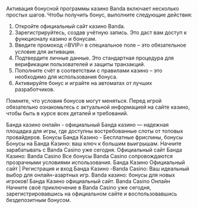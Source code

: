 Активация бонусной программы казино Banda включает несколько простых шагов. Чтобы получить бонус, выполните следующие действия:
1. Откройте официальный сайт казино Banda.
2. Зарегистрируйтесь, создав учётную запись. Это даст вам доступ к функционалу казино и бонусам.
3. Введите промокод 🔥BVIP🔥 в специальное поле – это обязательное условие для активации.
4. Подтвердите личные данные. Это стандартная процедура для верификации пользователей и защиты транзакций.
5. Пополните счёт в соответствии с правилами казино – это необходимо для использования бонуса.
6. Активируйте бонус и играйте на автоматах от лучших разработчиков.

Помните, что условия бонусов могут меняться. Перед игрой обязательно ознакомьтесь с актуальной информацией на сайте казино, чтобы быть в курсе всех деталей и требований.

Банда казино онлайн - официальный Банда казино — надежная площадка для игры, где доступны востребованные слоты от топовых провайдеров. Бонусы Банда Казино - Бесплатные фриспины, бонусы Бонусы на Банда Казино: ваш ключ к большим выигрышам. Начните зарабатывать с Banda Casino уже сегодня. Официальный сайт Банда Казино: Banda Casino Все бонусы Banda Casino сопровождаются прозрачными условиями использования. Банда Казино Официальный сайт | Регистрация и вход Банда Казино -Banda Casino: Ваш идеальный выбор для онлайн-азартных игр. Banda казино: бонусы для новых игроков! Банда Казино официальный сайт. Banda Casino Онлайн Начните своё приключение в Banda Casino уже сегодня, зарегистрировавшись на официальном сайте и воспользовавшись бездепозитным бонусом.
